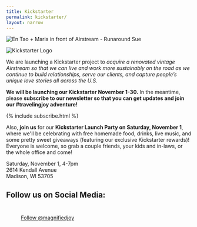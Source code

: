```yaml
---
title: Kickstarter
permalink: kickstarter/
layout: narrow
---
```

![En Tao + Maria in front of Airstream - Runaround Sue](https://googledrive.com/host/0B2YHeCssXjxzNGVKVjBockI3YXc/airstream_and_us.jpg)


![Kickstarter Logo](https://googledrive.com/host/0B2YHeCssXjxzNGVKVjBockI3YXc/kickstarter-logo.png)

We are launching a Kickstarter project to *acquire a renovated vintage Airstream so that we can live and work more sustainably on the road as we continue to build relationships, serve our clients, and capture people’s unique love stories all across the U.S.*

**We will be launching our Kickstarter November 1-30.** In the meantime, please **subscribe to our newsletter so that you can get updates and join our #travelingjoy adventure!**



{% include subscribe.html %}



Also, **join us** for our **Kickstarter Launch Party on Saturday, November 1**, where we'll be celebrating with free homemade food, drinks, live music, and some pretty sweet giveaways (featuring our exclusive Kickstarter rewards)! Everyone is welcome, so grab a couple friends, your kids and in-laws, or the whole office and come!

<div class="center">
Saturday, November 1, 4-7pm<br/>
2614 Kendall Avenue<br/>
Madison, WI 53705
</div>



<div class="center"><h2>Follow us on Social Media:</h2></div>
<dd><div id="fb-root"></div>
<script>(function(d, s, id) {
  var js, fjs = d.getElementsByTagName(s)[0];
  if (d.getElementById(id)) return;
  js = d.createElement(s); js.id = id;
  js.src = "//connect.facebook.net/en_US/sdk.js#xfbml=1&appId=658681237481933&version=v2.0";
  fjs.parentNode.insertBefore(js, fjs);
}(document, 'script', 'facebook-jssdk'));</script>
<div class="center"><div class="fb-like-box" data-href="https://www.facebook.com/magnifiedjoy" data-colorscheme="light" data-show-faces="false" data-header="false" data-stream="false" data-show-border="false"></div></div>
</dd>

<dd><div class="center"><style>.ig-b- { display: inline-block; }
.ig-b- img { visibility: hidden; }
.ig-b-:hover { background-position: 0 -60px; } .ig-b-:active { background-position: 0 -120px; }
.ig-b-v-24 { width: 137px; height: 24px; background: url(//badges.instagram.com/static/images/ig-badge-view-sprite-24.png) no-repeat 0 0; }
@media only screen and (-webkit-min-device-pixel-ratio: 2), only screen and (min--moz-device-pixel-ratio: 2), only screen and (-o-min-device-pixel-ratio: 2 / 1), only screen and (min-device-pixel-ratio: 2), only screen and (min-resolution: 192dpi), only screen and (min-resolution: 2dppx) {
.ig-b-v-24 { background-image: url(//badges.instagram.com/static/images/ig-badge-view-sprite-24@2x.png); background-size: 160px 178px; } }</style>
<a href="http://instagram.com/magnifiedjoy?ref=badge" class="ig-b- ig-b-v-24"><img src="//badges.instagram.com/static/images/ig-badge-view-24.png" alt="Instagram" /></a></div></dd>


<dd><div class="center"><a href="https://twitter.com/magnifiedjoy" class="twitter-follow-button" data-show-count="false">Follow @magnifiedjoy</a>
<script>!function(d,s,id){var js,fjs=d.getElementsByTagName(s)[0],p=/^http:/.test(d.location)?'http':'https';if(!d.getElementById(id)){js=d.createElement(s);js.id=id;js.src=p+'://platform.twitter.com/widgets.js';fjs.parentNode.insertBefore(js,fjs);}}(document, 'script', 'twitter-wjs');</script></div></dd>


<dd><div class="center"><!-- Place this tag in your head or just before your close body tag. -->
<script src="https://apis.google.com/js/platform.js" async defer></script>

<!-- Place this tag where you want the widget to render. -->
<div class="g-follow" data-annotation="none" data-height="20" data-href="//plus.google.com/u/0/101318168120160496750" data-rel="publisher"></div></div></dd>

